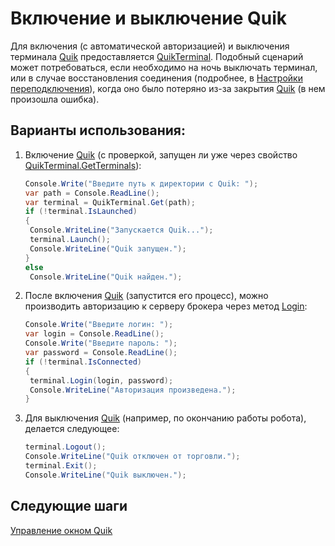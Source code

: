 # Включение и выключение Quik

Для включения (с автоматической авторизацией) и выключения терминала [Quik](Quik.md) предоставляется [QuikTerminal](xref:StockSharp.Quik.QuikTerminal). Подобный сценарий может потребоваться, если необходимо на ночь выключать терминал, или в случае восстановления соединения (подробнее, в [Настройки переподключения](Reconnect.md)), когда оно было потеряно из\-за закрытия [Quik](Quik.md) (в нем произошла ошибка). 

## Варианты использования:

1. Включение [Quik](Quik.md) (с проверкой, запущен ли уже через свойство [QuikTerminal.GetTerminals](xref:StockSharp.Quik.QuikTerminal.GetTerminals)): 

   ```cs
   Console.Write("Введите путь к директории с Quik: ");
   var path = Console.ReadLine();
   var terminal = QuikTerminal.Get(path);
   if (!terminal.IsLaunched)
   {
   	Console.WriteLine("Запускается Quik...");
   	terminal.Launch();
   	Console.WriteLine("Quik запущен.");
   }
   else
   	Console.WriteLine("Quik найден.");
   ```
2. После включения [Quik](Quik.md) (запустится его процесс), можно производить авторизацию к серверу брокера через метод [Login](xref:StockSharp.Quik.QuikTerminal.Login): 

   ```cs
   Console.Write("Введите логин: ");
   var login = Console.ReadLine();
   Console.Write("Введите пароль: ");
   var password = Console.ReadLine();
   if (!terminal.IsConnected)
   {
   	terminal.Login(login, password);
   	Console.WriteLine("Авторизация произведена.");
   }
   ```
3. Для выключения [Quik](Quik.md) (например, по окончанию работы робота), делается следующее: 

   ```cs
   terminal.Logout();
   Console.WriteLine("Quik отключен от торговли.");
   terminal.Exit();
   Console.WriteLine("Quik выключен.");
   ```

## Следующие шаги

[Управление окном Quik](QuikWindow.md)
